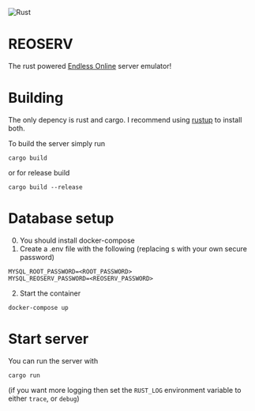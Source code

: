 ![Rust](https://github.com/sorokya/reoserv/workflows/Rust/badge.svg)

# REOSERV

The rust powered [Endless Online](https://game.eoserv.net/) server emulator!

# Building

The only depency is rust and cargo. I recommend using [rustup](https://rustup.rs/) to install both.

To build the server simply run

`cargo build`

or for release build

`cargo build --release`

# Database setup

0. You should install docker-compose
1. Create a .env file with the following (replacing <PASSWORD>s with your own secure password)

```
MYSQL_ROOT_PASSWORD=<ROOT_PASSWORD>
MYSQL_REOSERV_PASSWORD=<REOSERV_PASSWORD>
```

2. Start the container

`docker-compose up`

# Start server

You can run the server with

`cargo run`

(if you want more logging then set the `RUST_LOG` environment variable to either `trace`, or `debug`)

